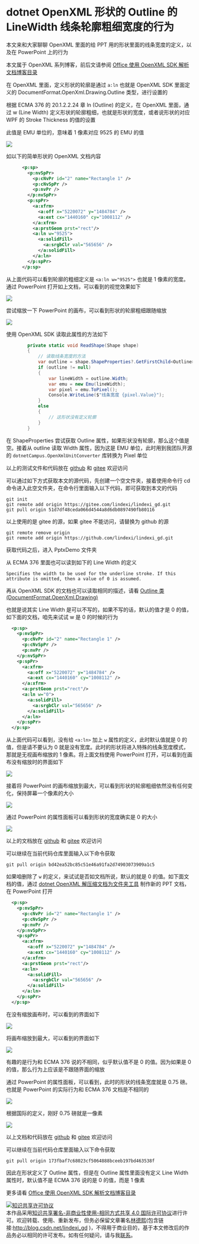 # dotnet OpenXML 形状的 Outline 的 LineWidth 线条轮廓粗细宽度的行为

本文来和大家聊聊 OpenXML 里面的给 PPT 用的形状里面的线条宽度的定义，以及在 PowerPoint 上的行为

<!--more-->
<!-- 发布 -->

本文属于 OpenXML 系列博客，前后文请参阅 [Office 使用 OpenXML SDK 解析文档博客目录](https://blog.lindexi.com/post/Office-%E4%BD%BF%E7%94%A8-OpenXML-SDK-%E8%A7%A3%E6%9E%90%E6%96%87%E6%A1%A3%E5%8D%9A%E5%AE%A2%E7%9B%AE%E5%BD%95.html )

在 OpenXML 里面，定义形状的轮廓是通过 `a:ln` 也就是 OpenXML SDK 里面定义的 DocumentFormat.OpenXml.Drawing.Outline 类型，进行设置的

根据 ECMA 376 的 20.1.2.2.24 章 ln (Outline) 的定义，在 OpenXML 里面，通过 w (Line Width) 定义形状的轮廓粗细，也就是形状的宽度，或者说形状的对应 WPF 的 Stroke Thickness 的值的设置

此值是 EMU 单位的，意味着 1 像素对应 9525 的 EMU 的值

<!-- ![](image/dotnet OpenXML 形状的 Outline 的 LineWidth 线条轮廓粗细宽度的行为/dotnet OpenXML 形状的 Outline 的 LineWidth 线条轮廓粗细宽度的行为0.png) -->

![](http://image.acmx.xyz/lindexi%2F20217241453595631.jpg)

如以下的简单形状的 OpenXML 文档内容

```xml
      <p:sp>
        <p:nvSpPr>
          <p:cNvPr id="2" name="Rectangle 1" />
          <p:cNvSpPr />
          <p:nvPr />
        </p:nvSpPr>
        <p:spPr>
          <a:xfrm>
            <a:off x="5220072" y="1484784" />
            <a:ext cx="1440160" cy="1008112" />
          </a:xfrm>
          <a:prstGeom prst="rect"/>
          <a:ln w="9525">
            <a:solidFill>
              <a:srgbClr val="565656" />
            </a:solidFill>
          </a:ln>
        </p:spPr>
      </p:sp>
```

从上面代码可以看到轮廓的粗细定义是 `<a:ln w="9525">` 也就是 1 像素的宽度。通过 PowerPoint 打开如上文档，可以看到的视觉效果如下

<!-- ![](image/dotnet OpenXML 形状的 Outline 的 LineWidth 线条轮廓粗细宽度的行为/dotnet OpenXML 形状的 Outline 的 LineWidth 线条轮廓粗细宽度的行为1.png) -->

![](http://image.acmx.xyz/lindexi%2F20217241458543508.jpg)

尝试缩放一下 PowerPoint 的画布，可以看到形状的轮廓粗细跟随缩放

<!-- ![](image/dotnet OpenXML 形状的 Outline 的 LineWidth 线条轮廓粗细宽度的行为/dotnet OpenXML 形状的 Outline 的 LineWidth 线条轮廓粗细宽度的行为2.png) -->

![](http://image.acmx.xyz/lindexi%2F20217241459433188.jpg)

使用 OpenXML SDK 读取此属性的方法如下

```csharp
        private static void ReadShape(Shape shape)
        {
            // 读取线条宽度的方法
            var outline = shape.ShapeProperties?.GetFirstChild<Outline>();
            if (outline != null)
            {
                var lineWidth = outline.Width;
                var emu = new Emu(lineWidth);
                var pixel = emu.ToPixel();
                Console.WriteLine($"线条宽度 {pixel.Value}");
            }
            else
            {
                // 这形状没有定义轮廓
            }
        }
```

在 ShapeProperties 尝试获取 Outline 属性，如果形状没有轮廓，那么这个值是空。接着从 outline 读取 Width 属性，因为这是 EMU 单位，此时用到我团队开源的 `dotnetCampus.OpenXmlUnitConverter` 库转换为 Pixel 单位

以上的测试文件和代码放在 [github](https://github.com/lindexi/lindexi_gd/tree/51d7df48ceda066d4544a8d6db0897490fb80116/PptxDemo) 和 [gitee](https://gitee.com/lindexi/lindexi_gd/tree/51d7df48ceda066d4544a8d6db0897490fb80116/PptxDemo) 欢迎访问

可以通过如下方式获取本文的源代码，先创建一个空文件夹，接着使用命令行 cd 命令进入此空文件夹，在命令行里面输入以下代码，即可获取到本文的代码

```
git init
git remote add origin https://gitee.com/lindexi/lindexi_gd.git
git pull origin 51d7df48ceda066d4544a8d6db0897490fb80116
```

以上使用的是 gitee 的源，如果 gitee 不能访问，请替换为 github 的源

```
git remote remove origin
git remote add origin https://github.com/lindexi/lindexi_gd.git
```

获取代码之后，进入 PptxDemo 文件夹

从 ECMA 376 里面也可以读到如下的 Line Width 的定义

```
Specifies the width to be used for the underline stroke. If this attribute is omitted, then a value of 0 is assumed.
```

再从 OpenXML SDK 的文档也可以读取相同的描述，请看 [Outline 类 (DocumentFormat.OpenXml.Drawing)](https://docs.microsoft.com/zh-cn/dotnet/api/documentformat.openxml.drawing.outline?WT.mc_id=WD-MVP-5003260 )

也就是说其实 Line Width 是可以不写的，如果不写的话，默认的值才是 0 的值，如下面的文档，咱先来试试 w 是 0 的时候的行为

```xml
  <p:sp>
    <p:nvSpPr>
      <p:cNvPr id="2" name="Rectangle 1" />
      <p:cNvSpPr />
      <p:nvPr />
    </p:nvSpPr>
    <p:spPr>
      <a:xfrm>
        <a:off x="5220072" y="1484784" />
        <a:ext cx="1440160" cy="1008112" />
      </a:xfrm>
      <a:prstGeom prst="rect"/>
      <a:ln w="0">
        <a:solidFill>
          <a:srgbClr val="565656" />
        </a:solidFill>
      </a:ln>
    </p:spPr>
  </p:sp>
```

从上面代码可以看到，没有给 `<a:ln>` 加上 `w` 属性的定义，此时默认值就是 0 的值，但是请不要认为 0 就是没有宽度。此时的形状将进入特殊的线条宽度模式，那就是无视画布缩放的 1 像素。将上面文档使用 PowerPoint 打开，可以看到在画布没有缩放时的界面如下

<!-- ![](image/dotnet OpenXML 形状的 Outline 的 LineWidth 线条轮廓粗细宽度的行为/dotnet OpenXML 形状的 Outline 的 LineWidth 线条轮廓粗细宽度的行为3.png) -->

![](http://image.acmx.xyz/lindexi%2F20217241514425718.jpg)

接着将 PowerPoint 的画布缩放到最大，可以看到形状的轮廓粗细依然没有任何变化，保持屏幕一个像素的大小

<!-- ![](image/dotnet OpenXML 形状的 Outline 的 LineWidth 线条轮廓粗细宽度的行为/dotnet OpenXML 形状的 Outline 的 LineWidth 线条轮廓粗细宽度的行为5.png) -->

![](http://image.acmx.xyz/lindexi%2F2021724151958869.jpg)

通过 PowerPoint 的属性面板可以看到形状的宽度确实是 0 的大小

<!-- ![](image/dotnet OpenXML 形状的 Outline 的 LineWidth 线条轮廓粗细宽度的行为/dotnet OpenXML 形状的 Outline 的 LineWidth 线条轮廓粗细宽度的行为6.png) -->

![](http://image.acmx.xyz/lindexi%2F2021724152023430.jpg)

以上的文档放在 [github](https://github.com/lindexi/lindexi_gd/tree/bd42ea52bc85c51e46a91fa2d74903073909a1c5/PptxDemo) 和 [gitee](https://gitee.com/lindexi/lindexi_gd/tree/bd42ea52bc85c51e46a91fa2d74903073909a1c5/PptxDemo) 欢迎访问

可以继续在当前代码仓库里面输入以下命令获取

```
git pull origin bd42ea52bc85c51e46a91fa2d74903073909a1c5
```

如果咱删除了 `w` 的定义，来试试是否如文档所说，默认的就是 0 的值。如下面文档的值，通过 [dotnet OpenXML 解压缩文档为文件夹工具](https://blog.lindexi.com/post/dotnet-OpenXML-%E8%A7%A3%E5%8E%8B%E7%BC%A9%E6%96%87%E6%A1%A3%E4%B8%BA%E6%96%87%E4%BB%B6%E5%A4%B9%E5%B7%A5%E5%85%B7.html ) 制作新的 PPT 文档，在 PowerPoint 打开

```xml
  <p:sp>
    <p:nvSpPr>
      <p:cNvPr id="2" name="Rectangle 1" />
      <p:cNvSpPr />
      <p:nvPr />
    </p:nvSpPr>
    <p:spPr>
      <a:xfrm>
        <a:off x="5220072" y="1484784" />
        <a:ext cx="1440160" cy="1008112" />
      </a:xfrm>
      <a:prstGeom prst="rect"/>
      <a:ln>
        <a:solidFill>
          <a:srgbClr val="565656" />
        </a:solidFill>
      </a:ln>
    </p:spPr>
  </p:sp>
```

在没有缩放画布时，可以看到的界面如下

<!-- ![](image/dotnet OpenXML 形状的 Outline 的 LineWidth 线条轮廓粗细宽度的行为/dotnet OpenXML 形状的 Outline 的 LineWidth 线条轮廓粗细宽度的行为7.png) -->

![](http://image.acmx.xyz/lindexi%2F2021724152602654.jpg)

将画布缩放到最大，可以看到的界面如下

<!-- ![](image/dotnet OpenXML 形状的 Outline 的 LineWidth 线条轮廓粗细宽度的行为/dotnet OpenXML 形状的 Outline 的 LineWidth 线条轮廓粗细宽度的行为8.png) -->

![](http://image.acmx.xyz/lindexi%2F20217241526414796.jpg)

有趣的是行为和 ECMA 376 说的不相同，似乎默认值不是 0 的值。因为如果是 0 的值，那么行为上应该是不跟随界面的缩放

通过 PowerPoint 的属性面板，可以看到，此时的形状的线条宽度就是 0.75 磅。也就是 PowerPoint 的实际行为和 ECMA 376 文档是不相同的

<!-- ![](image/dotnet OpenXML 形状的 Outline 的 LineWidth 线条轮廓粗细宽度的行为/dotnet OpenXML 形状的 Outline 的 LineWidth 线条轮廓粗细宽度的行为9.png) -->

![](http://image.acmx.xyz/lindexi%2F2021724152819149.jpg)

根据国际的定义，刚好 0.75 磅就是一像素

<!-- ![](image/dotnet OpenXML 形状的 Outline 的 LineWidth 线条轮廓粗细宽度的行为/dotnet OpenXML 形状的 Outline 的 LineWidth 线条轮廓粗细宽度的行为0.png) -->

![](http://image.acmx.xyz/lindexi%2F20217241453595631.jpg)

以上文档和代码放在 [github](https://github.com/lindexi/lindexi_gd/tree/173fbaf7c68023cf5064888bceeb197bd463538f/PptxDemo) 和 [gitee](https://gitee.com/lindexi/lindexi_gd/tree/173fbaf7c68023cf5064888bceeb197bd463538f/PptxDemo) 欢迎访问

可以继续在当前代码仓库里面输入以下命令获取

```
git pull origin 173fbaf7c68023cf5064888bceeb197bd463538f
```

因此在形状定义了 Outline 属性，但是在 Outline 属性里面没有定义 Line Width 属性时，默认值不是 ECMA 376 说的是 0 的值，而是 1 像素

更多请看 [Office 使用 OpenXML SDK 解析文档博客目录](https://blog.lindexi.com/post/Office-%E4%BD%BF%E7%94%A8-OpenXML-SDK-%E8%A7%A3%E6%9E%90%E6%96%87%E6%A1%A3%E5%8D%9A%E5%AE%A2%E7%9B%AE%E5%BD%95.html )

<a rel="license" href="http://creativecommons.org/licenses/by-nc-sa/4.0/"><img alt="知识共享许可协议" style="border-width:0" src="https://i.creativecommons.org/l/by-nc-sa/4.0/88x31.png" /></a><br />本作品采用<a rel="license" href="http://creativecommons.org/licenses/by-nc-sa/4.0/">知识共享署名-非商业性使用-相同方式共享 4.0 国际许可协议</a>进行许可。欢迎转载、使用、重新发布，但务必保留文章署名[林德熙](http://blog.csdn.net/lindexi_gd)(包含链接:http://blog.csdn.net/lindexi_gd )，不得用于商业目的，基于本文修改后的作品务必以相同的许可发布。如有任何疑问，请与我[联系](mailto:lindexi_gd@163.com)。
